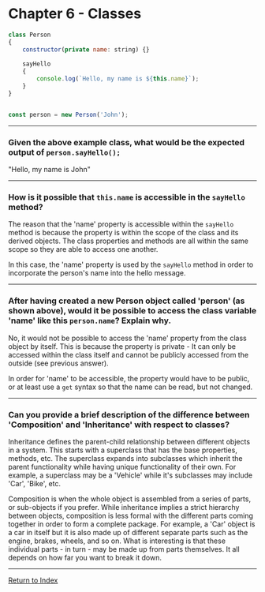 # Chapter 6 - Classes

```javascript
class Person
{
	constructor(private name: string) {}
	
	sayHello
	{
		console.log(`Hello, my name is ${this.name}`);
	}
}


const person = new Person('John');
```

---

### Given the above example class, what would be the expected output of `person.sayHello();`

"Hello, my name is John"

---

### How is it possible that `this.name` is accessible in the `sayHello` method?

The reason that the 'name' property is accessible within the `sayHello` method is because the property is within the scope of the class and its derived objects. The class properties and methods are all within the same scope so they are able to access one another.

In this case, the 'name' property is used by the `sayHello` method in order to incorporate the person's name into the hello message.

---

### After having created a new Person object called 'person' (as shown above), would it be possible to access the class variable 'name' like this `person.name`? Explain why.

No, it would not be possible to access the 'name' property from the class object by itself. This is because the property is private - It can only be accessed within the class itself and cannot be publicly accessed from the outside (see previous answer).

In order for 'name' to be accessible, the property would have to be public, or at least  use a `get` syntax so that the name can be read, but not changed.

---

### Can you provide a brief description of the difference between 'Composition' and 'Inheritance' with respect to classes?

Inheritance defines the parent-child relationship between different objects in a system. This starts with a superclass that has the base properties, methods, etc. The superclass expands into subclasses which inherit the parent functionality while having unique functionality of their own. For example, a superclass may be a 'Vehicle' while it's subclasses may include 'Car', 'Bike', etc.

Composition is when the whole object is assembled from a series of parts, or sub-objects if you prefer. While inheritance implies a strict hierarchy between objects, composition is less formal with the different parts coming together in order to form a complete package. For example, a 'Car' object is a car in itself but it is also made up of different separate parts such as the engine, brakes, wheels, and so on. What is interesting is that these individual parts - in turn - may be made up from parts themselves. It all depends on how far you want to break it down.

---

[Return to Index](../readme.md)
